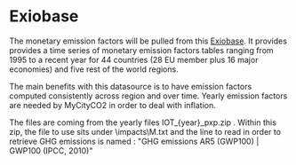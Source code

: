 # Exiobase

The monetary emission factors will be pulled from this [Exiobase](https://zenodo.org/record/5589597#.Yh9_Zi8w1ao).
It provides provides a time series of monetary emission factors tables ranging from 1995 to a recent year for 44 countries (28 EU member plus 16 major economies) and five rest of the world regions.

The main benefits with this datasource is to have emission factors computed consistently across region and over time. Yearly emission factors are needed by MyCityCO2 in order to deal with inflation.

The files are coming from the yearly files IOT_{year}_pxp.zip . Within this zip, the file to use sits under \impacts\M.txt and the line to read in order to retrieve GHG emissions is named : "GHG emissions AR5 (GWP100) | GWP100 (IPCC, 2010)"